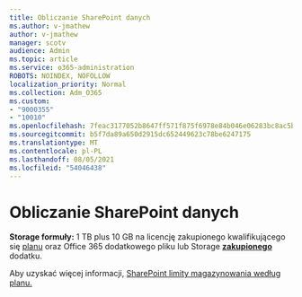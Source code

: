 ```yaml
---
title: Obliczanie SharePoint danych
ms.author: v-jmathew
author: v-jmathew
manager: scotv
audience: Admin
ms.topic: article
ms.service: o365-administration
ROBOTS: NOINDEX, NOFOLLOW
localization_priority: Normal
ms.collection: Adm_O365
ms.custom:
- "9000355"
- "10010"
ms.openlocfilehash: 7feac3177052b8647ff571f875f6978e84b046e06283bc8ac5ba48cc148f14a6
ms.sourcegitcommit: b5f7da89a650d2915dc652449623c78be6247175
ms.translationtype: MT
ms.contentlocale: pl-PL
ms.lasthandoff: 08/05/2021
ms.locfileid: "54046438"
---
```

# <a name="calculate-sharepoint-storage"></a>Obliczanie SharePoint danych

**Storage formuły:** 1 TB plus 10 GB na licencję zakupionego kwalifikującego się [planu](https://docs.microsoft.com/microsoft-365/commerce/add-storage-space) oraz Office 365 dodatkowego pliku lub Storage **[zakupionego](https://docs.microsoft.com/microsoft-365/commerce/add-storage-space)** dodatku.

Aby uzyskać więcej informacji, [SharePoint limity magazynowania według planu.](https://docs.microsoft.com/office365/servicedescriptions/sharepoint-online-service-description/sharepoint-online-limits)
